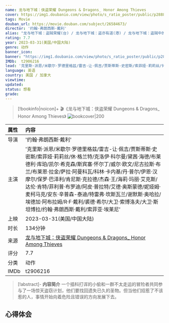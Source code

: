 ```yaml
---
name: 龙与地下城：侠盗荣耀 Dungeons & Dragons_ Honor Among Thieves
cover: https://img1.doubanio.com/view/photo/s_ratio_poster/public/p2888874787.jpg
tags: Movie
douban_url: https://movie.douban.com/subject/26584673/
director: '约翰·弗朗西斯·戴利'
alias: "龙与地下城：盗贼荣耀(台) / 龙与地下城：盗亦有道(港) / 龙与地下城：盗贼中的荣耀 / D&D"
rating: 7.7
year: 2023-03-31(美国/中国大陆)
genre: 动作
banner_icon: 
banner: "https://img1.doubanio.com/view/photo/s_ratio_poster/public/p2888874787.jpg"
IMDb:  t2906216
lead: '克里斯·派恩/米歇尔·罗德里格兹/雷吉-让·佩吉/贾斯蒂斯·史密斯/索菲娅·莉莉丝/休·格兰特/克洛伊·科尔曼/黛茜·海德/布莱德利·库珀/凯尔·希克森/斯宾塞·怀尔丁/威尔·欧文/尼古拉斯·布兰/布莱恩·拉金/萨拉·阿曼科瓦/科林·卡内基/丹·普尔/伊恩·汉摩尔/保罗·巴泽利/肯尼斯·克拉德/杰森·王/海莉·玛丽·艾克斯/达伦·肯特/菲利普·布罗迪/阿皮·普拉特/艾德·奥斯蒙德/妮娅姆·麦柯马克/安东·辛普森-泰迪/特雷弗·坎斯瓦兰/谢默斯·奥哈拉/埃德加·阿布拉姆/R·F·戴利/裘德·希尔/大卫·索博洛夫/大卫·斯坦博拉/约翰·弗朗西斯·戴利/索菲亚·埃莱尼' 
language: 英语 
country: 美国 / 加拿大 
viewtime:
updated: 
status: 想看
grade: 
---
```

> [!bookinfo|noicon]+ 🎬《龙与地下城：侠盗荣耀 Dungeons & Dragons_ Honor Among Thieves》
> ![bookcover|200](https://img1.doubanio.com/view/photo/s_ratio_poster/public/p2888874787.jpg)
>
| 属性 | 内容                                       |
|:---- |:------------------------------------------ |
| 导演 | '约翰·弗朗西斯·戴利'                         |
| 主演 | '克里斯·派恩/米歇尔·罗德里格兹/雷吉-让·佩吉/贾斯蒂斯·史密斯/索菲娅·莉莉丝/休·格兰特/克洛伊·科尔曼/黛茜·海德/布莱德利·库珀/凯尔·希克森/斯宾塞·怀尔丁/威尔·欧文/尼古拉斯·布兰/布莱恩·拉金/萨拉·阿曼科瓦/科林·卡内基/丹·普尔/伊恩·汉摩尔/保罗·巴泽利/肯尼斯·克拉德/杰森·王/海莉·玛丽·艾克斯/达伦·肯特/菲利普·布罗迪/阿皮·普拉特/艾德·奥斯蒙德/妮娅姆·麦柯马克/安东·辛普森-泰迪/特雷弗·坎斯瓦兰/谢默斯·奥哈拉/埃德加·阿布拉姆/R·F·戴利/裘德·希尔/大卫·索博洛夫/大卫·斯坦博拉/约翰·弗朗西斯·戴利/索菲亚·埃莱尼'                             |
| 上映 | 2023-03-31(美国/中国大陆)                             |
| 时长 | 134分钟                   |
| 来源 | [龙与地下城：侠盗荣耀 Dungeons & Dragons_ Honor Among Thieves](https://movie.douban.com/subject/26584673/) |
| 评分 | 7.7                           |
| 分类 | 动作                            |
| IMDb | t2906216                             | 

> [!abstract]- **内容简介**
>  一个插科打诨的小偷和一群不太走运的冒险者共同参与了一场惊天盗窃计划，他们要找回遗失已久的圣物。但当他们招惹了不该惹的人，事情开始向着危险且错误的方向发展下去。
>  
## 心得体会
